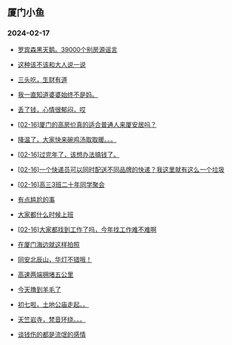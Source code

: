 ## 厦门小鱼 
### 2024-02-17

+ [罗宾森黑天鹅。39000个别房源谣言](http://bbs.xmfish.com/read-htm-tid-18146389.html)

+ [这种该不该和大人说一说](http://bbs.xmfish.com/read-htm-tid-18146347.html)

+ [三头吃，生财有道](http://bbs.xmfish.com/read-htm-tid-18146417.html)

+ [我一直知道婆婆始终不是妈。](http://bbs.xmfish.com/read-htm-tid-18146424.html)

+ [丢了钱，心情很郁闷，哎](http://bbs.xmfish.com/read-htm-tid-18146443.html)

+ [[02-16]厦门的高房价真的适合普通人来厦安居吗？](http://bbs.xmfish.com/read-htm-tid-18146419.html)

+ [降温了，大家快来碗鸡汤取取暖。。。](http://bbs.xmfish.com/read-htm-tid-18146351.html)

+ [[02-16]过完年了，该想办法搞钱了。](http://bbs.xmfish.com/read-htm-tid-18146418.html)

+ [[02-16]一个快递员可以同时配送不同品牌的快递？我这里就有这么一个垃圾](http://bbs.xmfish.com/read-htm-tid-18146430.html)

+ [[02-16]高三3班二十年同学聚会](http://bbs.xmfish.com/read-htm-tid-18146492.html)

+ [有点尴尬的事](http://bbs.xmfish.com/read-htm-tid-18146523.html)

+ [大家都什么时候上班](http://bbs.xmfish.com/read-htm-tid-18146448.html)

+ [[02-16]大家都找到工作了吗，今年找工作难不难啊](http://bbs.xmfish.com/read-htm-tid-18146491.html)

+ [在厦门海边就这样拍照](http://bbs.xmfish.com/read-htm-tid-18146550.html)

+ [同安北辰山，华灯不错哦！](http://bbs.xmfish.com/read-htm-tid-18146574.html)

+ [高速两端拥堵五公里](http://bbs.xmfish.com/read-htm-tid-18146597.html)

+ [今天撸到羊毛了](http://bbs.xmfish.com/read-htm-tid-18146661.html)

+ [初七啦，土地公庙走起。。](http://bbs.xmfish.com/read-htm-tid-18146578.html)

+ [天竺岩寺，梵音环绕。。。](http://bbs.xmfish.com/read-htm-tid-18146575.html)

+ [谈钱伤的都是流氓的感情](http://bbs.xmfish.com/read-htm-tid-18146628.html)

